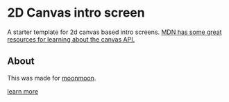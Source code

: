 # 2D Canvas intro screen
A starter template for 2d canvas based intro screens. [MDN has some great resources for learning about the canvas API.](https://developer.mozilla.org/en-US/docs/Web/API/Canvas_API)


## About
This was made for [moonmoon](https://twitch.tv/moonmoon).

[learn more](https://github.com/moonscreens)
